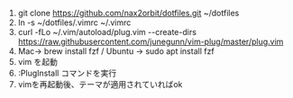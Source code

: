 1. git clone https://github.com/nax2orbit/dotfiles.git ~/dotfiles
2. ln -s ~/dotfiles/.vimrc ~/.vimrc
3.  curl -fLo ~/.vim/autoload/plug.vim --create-dirs https://raw.githubusercontent.com/junegunn/vim-plug/master/plug.vim
4. Mac-> brew install fzf / Ubuntu -> sudo apt install fzf 
4. vim を起動
5. :PlugInstall コマンドを実行
6. vimを再起動後、テーマが適用されていればok
